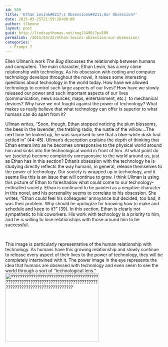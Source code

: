 ```yaml
---
id: 509
title: 'Ethan Levin&#8217;s Obsession&#8211;Our Obsession?'
date: 2015-03-25T21:59:28+00:00
author: tlbenne
layout: post
guid: http://lindsaythomas.net/engl3490/?p=509
permalink: /2015/03/25/ethan-levins-obsession-our-obsession/
categories:
  - Prompt 7
---
```

Ellen Ullman&#8217;s work _The Bug_ discusses the relationship between humans and computers. The main character, Ethan Levin, has a very close relationship with technology. As his obsession with coding and computer technology develops throughout the novel, it raises some interesting questions about technology in the world today. How have we allowed technology to control such large aspects of our lives? How have we slowly released our power and such important aspects of our lives (communication, news sources, maps, entertainment, etc.)  to mechanical devices? Why have we not fought against the power of technology? What makes us really believe that what technology can offer is superior to what humans can do apart from it?

Ullman writes, &#8220;Soon, though, Ethan stopped noticing the plum blossoms, the bees in the lavender, the trebling radio, the rustle of the willow&#8230;.The next time he looked up, he was surprised to see that a blue-white dusk had settled in&#8221; (44-45). Ullman&#8217;s description explains the depth of thinking that Ethan enters into as he becomes unresponsive to the physical world around him and sinks into the technological world in front of him. At what point do we (society) become completely unresponsive to the world around us, just as Ethan has in this section? Ethan&#8217;s obsession with the technology he is studying directly reflects the way humans, in general, release themselves to the power of technology. Our society is wrapped up in technology, and it seems like this is an issue that will continue to grow. I think Ullman is using this picture of Ethan to foreshadow what could come to our technology-enthralled society. Ethan is continued to be painted as a negative character in this novel, and his personality seems to correlate to his obsession. She writes, &#8220;Ethan could feel his colleagues&#8217; annoyance but decided, too bad, it was their problem. Why should he apologize for knowing how to make and schedule and keep to it?&#8221; (39). In this section, Ethan is clearly not sympathetic to his coworkers. His work with technology is a priority to him, and he is willing to lose relationships with those around him to be successful.

&nbsp;

This image is particularly representative of the human relationship with technology. As humans have this growing relationship and slowly continue to release every aspect of their lives to the power of technology, they will be completely intertwined with it. The power image in the eye represents the idea that humans are obsessed with technology and even seem to see the world through a sort of &#8220;technological lens.&#8221; [<img class=" size-medium wp-image-511 alignleft" src="http://lindsaythomas.net/engl3490/wp-content/uploads/sites/3/2015/03/human-eye-power-button-reflection-inside-technology-conce-28919233-300x220.jpg" alt="??????????????????????????????????????????????????????????????????????????????????????????????????????????????" width="300" height="220" />](http://lindsaythomas.net/engl3490/wp-content/uploads/sites/3/2015/03/human-eye-power-button-reflection-inside-technology-conce-28919233.jpg)